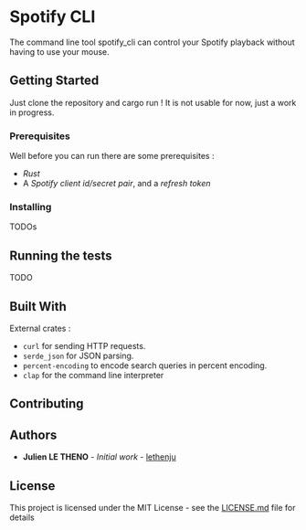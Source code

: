 # Spotify CLI

The command line tool spotify_cli can control your Spotify playback without having to use your mouse. 

## Getting Started

Just clone the repository and cargo run !
It is not usable for now, just a work in progress.


### Prerequisites

Well before you can run there are some prerequisites :
- *Rust* 
- A *Spotify client id/secret pair*, and a *refresh token*


### Installing

TODOs

## Running the tests

TODO

## Built With

External crates :
- `curl` for sending HTTP requests. 
- `serde_json` for JSON parsing.
- `percent-encoding` to encode search queries in percent encoding.
- `clap` for the command line interpreter

## Contributing

## Authors

* **Julien LE THENO** - *Initial work* - [lethenju](https://github.com/lethenju)

## License

This project is licensed under the MIT License - see the [LICENSE.md](LICENSE.md) file for details
